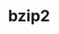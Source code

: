 ---
title: "bzip2"
layout: cache
categories: [package, develop-2024-06-16]
meta: {"versions": ["1.0.8"], "compilers": ["apple-clang@=15.0.0", "cce@=15.0.1", "gcc@=10.2.1", "gcc@=10.3.0", "gcc@=11.1.0", "gcc@=11.4.0", "gcc@=12.3.0", "gcc@=7.3.1", "gcc@=7.5.0", "gcc@=9.4.0", "intel@=2021.10.0", "msvc@=19.39.33523", "oneapi@=2023.2.0", "oneapi@=2024.0.0"], "oss": ["amzn2", "centos7", "rhel8", "sle_hpc15", "ubuntu18.04", "ubuntu20.04", "ubuntu22.04", "ventura", "windows10.0.20348"], "platforms": ["darwin", "linux", "windows"], "targets": ["aarch64", "neoverse_n1", "neoverse_v1", "neoverse_v2", "ppc64le", "x86_64", "x86_64_v3", "x86_64_v4", "zen4"], "stacks": ["aws-isc", "aws-isc-aarch64", "aws-pcluster-neoverse_v1", "aws-pcluster-x86_64_v4", "build_systems", "data-vis-sdk", "developer-tools-manylinux2014", "e4s", "e4s-cray-rhel", "e4s-cray-sles", "e4s-neoverse-v2", "e4s-neoverse_v1", "e4s-oneapi", "e4s-power", "e4s-rocm-external", "ml-darwin-aarch64-mps", "ml-linux-x86_64-cpu", "ml-linux-x86_64-cuda", "radiuss", "radiuss-aws", "radiuss-aws-aarch64", "root", "tutorial", "windows-vis"], "num_specs": 27, "num_specs_by_stack": {"developer-tools-manylinux2014": 1, "root": 27, "data-vis-sdk": 1, "e4s-power": 1, "ml-linux-x86_64-cpu": 1, "ml-linux-x86_64-cuda": 1, "e4s-rocm-external": 1, "tutorial": 2, "e4s": 1, "e4s-neoverse-v2": 1, "ml-darwin-aarch64-mps": 1, "radiuss": 1, "build_systems": 1, "e4s-neoverse_v1": 2, "radiuss-aws": 1, "aws-isc": 1, "radiuss-aws-aarch64": 2, "aws-isc-aarch64": 2, "e4s-oneapi": 1, "aws-pcluster-x86_64_v4": 6, "e4s-cray-rhel": 2, "e4s-cray-sles": 2, "aws-pcluster-neoverse_v1": 2, "windows-vis": 1}}
spec_details: [{"hash": "ppdrwxqa4zujzyygn5q6ydf7eb2aryym", "compiler": "gcc@=10.2.1", "versions": ["1.0.8"], "os": "centos7", "platform": "linux", "target": "x86_64_v3", "variants": ["build_system=generic", "~debug", "~pic", "+shared"], "stacks": ["developer-tools-manylinux2014", "root"], "size": "-", "tarball": "https://binaries.spack.io/releases/develop-2024-06-16/build_cache/linux-centos7-x86_64_v3/gcc-10.2.1/bzip2-1.0.8/linux-centos7-x86_64_v3-gcc-10.2.1-bzip2-1.0.8-ppdrwxqa4zujzyygn5q6ydf7eb2aryym.spack"}, {"hash": "y3py2i7hndenuqqzlahiropxnt5djgho", "compiler": "gcc@=11.1.0", "versions": ["1.0.8"], "os": "ubuntu20.04", "platform": "linux", "target": "x86_64_v3", "variants": ["build_system=generic", "~debug", "~pic", "+shared"], "stacks": ["data-vis-sdk", "root"], "size": "-", "tarball": "https://binaries.spack.io/releases/develop-2024-06-16/build_cache/linux-ubuntu20.04-x86_64_v3/gcc-11.1.0/bzip2-1.0.8/linux-ubuntu20.04-x86_64_v3-gcc-11.1.0-bzip2-1.0.8-y3py2i7hndenuqqzlahiropxnt5djgho.spack"}, {"hash": "wicmykn6yc3ykndupyrx7vsrnbgcud4j", "compiler": "gcc@=9.4.0", "versions": ["1.0.8"], "os": "ubuntu20.04", "platform": "linux", "target": "ppc64le", "variants": ["build_system=generic", "~debug", "~pic", "+shared"], "stacks": ["e4s-power", "root"], "size": "-", "tarball": "https://binaries.spack.io/releases/develop-2024-06-16/build_cache/linux-ubuntu20.04-ppc64le/gcc-9.4.0/bzip2-1.0.8/linux-ubuntu20.04-ppc64le-gcc-9.4.0-bzip2-1.0.8-wicmykn6yc3ykndupyrx7vsrnbgcud4j.spack"}, {"hash": "tmq3ckukg4k7k55zznn54m3apr35wlvr", "compiler": "gcc@=11.4.0", "versions": ["1.0.8"], "os": "ubuntu22.04", "platform": "linux", "target": "x86_64_v3", "variants": ["build_system=generic", "~debug", "~pic", "+shared"], "stacks": ["ml-linux-x86_64-cpu", "root", "ml-linux-x86_64-cuda", "e4s-rocm-external", "tutorial", "e4s"], "size": "-", "tarball": "https://binaries.spack.io/releases/develop-2024-06-16/build_cache/linux-ubuntu22.04-x86_64_v3/gcc-11.4.0/bzip2-1.0.8/linux-ubuntu22.04-x86_64_v3-gcc-11.4.0-bzip2-1.0.8-tmq3ckukg4k7k55zznn54m3apr35wlvr.spack"}, {"hash": "rpa3extgub6qncyvrzwlgwmavf4veubi", "compiler": "gcc@=11.4.0", "versions": ["1.0.8"], "os": "ubuntu22.04", "platform": "linux", "target": "neoverse_v2", "variants": ["build_system=generic", "~debug", "~pic", "+shared"], "stacks": ["e4s-neoverse-v2", "root"], "size": "-", "tarball": "https://binaries.spack.io/releases/develop-2024-06-16/build_cache/linux-ubuntu22.04-neoverse_v2/gcc-11.4.0/bzip2-1.0.8/linux-ubuntu22.04-neoverse_v2-gcc-11.4.0-bzip2-1.0.8-rpa3extgub6qncyvrzwlgwmavf4veubi.spack"}, {"hash": "4sagfutlgwl35so2sa52kzoi6h2nrhdm", "compiler": "apple-clang@=15.0.0", "versions": ["1.0.8"], "os": "ventura", "platform": "darwin", "target": "aarch64", "variants": ["build_system=generic", "~debug", "~pic", "+shared"], "stacks": ["ml-darwin-aarch64-mps", "root"], "size": "-", "tarball": "https://binaries.spack.io/releases/develop-2024-06-16/build_cache/darwin-ventura-aarch64/apple-clang-15.0.0/bzip2-1.0.8/darwin-ventura-aarch64-apple-clang-15.0.0-bzip2-1.0.8-4sagfutlgwl35so2sa52kzoi6h2nrhdm.spack"}, {"hash": "ia2lod3zgt6xwijo5yvxiiatxf2p7img", "compiler": "gcc@=7.5.0", "versions": ["1.0.8"], "os": "ubuntu18.04", "platform": "linux", "target": "x86_64_v3", "variants": ["build_system=generic", "~debug", "~pic", "+shared"], "stacks": ["radiuss", "build_systems", "root"], "size": "-", "tarball": "https://binaries.spack.io/releases/develop-2024-06-16/build_cache/linux-ubuntu18.04-x86_64_v3/gcc-7.5.0/bzip2-1.0.8/linux-ubuntu18.04-x86_64_v3-gcc-7.5.0-bzip2-1.0.8-ia2lod3zgt6xwijo5yvxiiatxf2p7img.spack"}, {"hash": "gpiormje7juyi7fx6u3jwfaogen3z52u", "compiler": "gcc@=11.4.0", "versions": ["1.0.8"], "os": "ubuntu22.04", "platform": "linux", "target": "neoverse_v1", "variants": ["build_system=generic", "~debug", "~pic", "+shared"], "stacks": ["e4s-neoverse_v1", "root"], "size": "-", "tarball": "https://binaries.spack.io/releases/develop-2024-06-16/build_cache/linux-ubuntu22.04-neoverse_v1/gcc-11.4.0/bzip2-1.0.8/linux-ubuntu22.04-neoverse_v1-gcc-11.4.0-bzip2-1.0.8-gpiormje7juyi7fx6u3jwfaogen3z52u.spack"}, {"hash": "vy5mfhjjasebqsyplm3kd4fplkfsoljq", "compiler": "gcc@=7.3.1", "versions": ["1.0.8"], "os": "amzn2", "platform": "linux", "target": "x86_64_v3", "variants": ["build_system=generic", "~debug", "~pic", "+shared"], "stacks": ["radiuss-aws", "root", "aws-isc"], "size": "-", "tarball": "https://binaries.spack.io/releases/develop-2024-06-16/build_cache/linux-amzn2-x86_64_v3/gcc-7.3.1/bzip2-1.0.8/linux-amzn2-x86_64_v3-gcc-7.3.1-bzip2-1.0.8-vy5mfhjjasebqsyplm3kd4fplkfsoljq.spack"}, {"hash": "ftwv6jqo5ntjgm3kspdcmp23q7hccz2z", "compiler": "gcc@=7.3.1", "versions": ["1.0.8"], "os": "amzn2", "platform": "linux", "target": "neoverse_n1", "variants": ["build_system=generic", "~debug", "~pic", "+shared"], "stacks": ["radiuss-aws-aarch64", "aws-isc-aarch64", "root"], "size": "-", "tarball": "https://binaries.spack.io/releases/develop-2024-06-16/build_cache/linux-amzn2-neoverse_n1/gcc-7.3.1/bzip2-1.0.8/linux-amzn2-neoverse_n1-gcc-7.3.1-bzip2-1.0.8-ftwv6jqo5ntjgm3kspdcmp23q7hccz2z.spack"}, {"hash": "nzfud63o54jgcelei4hslyh4h3ojxvpt", "compiler": "oneapi@=2024.0.0", "versions": ["1.0.8"], "os": "ubuntu22.04", "platform": "linux", "target": "x86_64_v3", "variants": ["build_system=generic", "~debug", "~pic", "+shared"], "stacks": ["e4s-oneapi", "root"], "size": "-", "tarball": "https://binaries.spack.io/releases/develop-2024-06-16/build_cache/linux-ubuntu22.04-x86_64_v3/oneapi-2024.0.0/bzip2-1.0.8/linux-ubuntu22.04-x86_64_v3-oneapi-2024.0.0-bzip2-1.0.8-nzfud63o54jgcelei4hslyh4h3ojxvpt.spack"}, {"hash": "elqfmia7aajmbfh42xsgo4hur3mt2bsq", "compiler": "intel@=2021.10.0", "versions": ["1.0.8"], "os": "amzn2", "platform": "linux", "target": "x86_64_v3", "variants": ["build_system=generic", "~debug", "~pic", "+shared"], "stacks": ["aws-pcluster-x86_64_v4", "root"], "size": "-", "tarball": "https://binaries.spack.io/releases/develop-2024-06-16/build_cache/linux-amzn2-x86_64_v3/intel-2021.10.0/bzip2-1.0.8/linux-amzn2-x86_64_v3-intel-2021.10.0-bzip2-1.0.8-elqfmia7aajmbfh42xsgo4hur3mt2bsq.spack"}, {"hash": "g4j3pvszwr7dialmf5bso5ab23xrb73v", "compiler": "cce@=15.0.1", "versions": ["1.0.8"], "os": "rhel8", "platform": "linux", "target": "zen4", "variants": ["build_system=generic", "~debug", "~pic", "+shared"], "stacks": ["e4s-cray-rhel", "root"], "size": "-", "tarball": "https://binaries.spack.io/releases/develop-2024-06-16/build_cache/linux-rhel8-zen4/cce-15.0.1/bzip2-1.0.8/linux-rhel8-zen4-cce-15.0.1-bzip2-1.0.8-g4j3pvszwr7dialmf5bso5ab23xrb73v.spack"}, {"hash": "oem5gwhggeqaufbq3ifkhuaszph2p4sa", "compiler": "oneapi@=2023.2.0", "versions": ["1.0.8"], "os": "amzn2", "platform": "linux", "target": "x86_64_v4", "variants": ["build_system=generic", "~debug", "~pic", "+shared"], "stacks": ["aws-pcluster-x86_64_v4", "root"], "size": "-", "tarball": "https://binaries.spack.io/releases/develop-2024-06-16/build_cache/linux-amzn2-x86_64_v4/oneapi-2023.2.0/bzip2-1.0.8/linux-amzn2-x86_64_v4-oneapi-2023.2.0-bzip2-1.0.8-oem5gwhggeqaufbq3ifkhuaszph2p4sa.spack"}, {"hash": "nyr3z3uvofof3ifzdzrtzrfindbsxtro", "compiler": "intel@=2021.10.0", "versions": ["1.0.8"], "os": "amzn2", "platform": "linux", "target": "x86_64_v4", "variants": ["build_system=generic", "~debug", "~pic", "+shared"], "stacks": ["aws-pcluster-x86_64_v4", "root"], "size": "-", "tarball": "https://binaries.spack.io/releases/develop-2024-06-16/build_cache/linux-amzn2-x86_64_v4/intel-2021.10.0/bzip2-1.0.8/linux-amzn2-x86_64_v4-intel-2021.10.0-bzip2-1.0.8-nyr3z3uvofof3ifzdzrtzrfindbsxtro.spack"}, {"hash": "eryq2psphqmoep3jij5lxu26qs7qz6li", "compiler": "gcc@=7.3.1", "versions": ["1.0.8"], "os": "amzn2", "platform": "linux", "target": "aarch64", "variants": ["build_system=generic", "~debug", "~pic", "+shared"], "stacks": ["radiuss-aws-aarch64", "aws-isc-aarch64", "root"], "size": "-", "tarball": "https://binaries.spack.io/releases/develop-2024-06-16/build_cache/linux-amzn2-aarch64/gcc-7.3.1/bzip2-1.0.8/linux-amzn2-aarch64-gcc-7.3.1-bzip2-1.0.8-eryq2psphqmoep3jij5lxu26qs7qz6li.spack"}, {"hash": "tu5ragrznfadcdbh5husqatuj3tobo43", "compiler": "gcc@=10.3.0", "versions": ["1.0.8"], "os": "sle_hpc15", "platform": "linux", "target": "x86_64_v4", "variants": ["build_system=generic", "~debug", "~pic", "+shared"], "stacks": ["e4s-cray-sles", "root"], "size": "-", "tarball": "https://binaries.spack.io/releases/develop-2024-06-16/build_cache/linux-sle_hpc15-x86_64_v4/gcc-10.3.0/bzip2-1.0.8/linux-sle_hpc15-x86_64_v4-gcc-10.3.0-bzip2-1.0.8-tu5ragrznfadcdbh5husqatuj3tobo43.spack"}, {"hash": "ezwdxuoobihrrn4sam3fiaser2xnxf7x", "compiler": "gcc@=12.3.0", "versions": ["1.0.8"], "os": "amzn2", "platform": "linux", "target": "neoverse_v1", "variants": ["build_system=generic", "~debug", "~pic", "+shared"], "stacks": ["aws-pcluster-neoverse_v1", "root"], "size": "-", "tarball": "https://binaries.spack.io/releases/develop-2024-06-16/build_cache/linux-amzn2-neoverse_v1/gcc-12.3.0/bzip2-1.0.8/linux-amzn2-neoverse_v1-gcc-12.3.0-bzip2-1.0.8-ezwdxuoobihrrn4sam3fiaser2xnxf7x.spack"}, {"hash": "zx33te5gsr2qvvvfrm2nd53bzb63gbmo", "compiler": "oneapi@=2023.2.0", "versions": ["1.0.8"], "os": "amzn2", "platform": "linux", "target": "x86_64_v3", "variants": ["build_system=generic", "~debug", "~pic", "+shared"], "stacks": ["aws-pcluster-x86_64_v4", "root"], "size": "-", "tarball": "https://binaries.spack.io/releases/develop-2024-06-16/build_cache/linux-amzn2-x86_64_v3/oneapi-2023.2.0/bzip2-1.0.8/linux-amzn2-x86_64_v3-oneapi-2023.2.0-bzip2-1.0.8-zx33te5gsr2qvvvfrm2nd53bzb63gbmo.spack"}, {"hash": "ov6no6cgyqlyyxfnxnspwtfkvwlos22t", "compiler": "gcc@=12.3.0", "versions": ["1.0.8"], "os": "amzn2", "platform": "linux", "target": "neoverse_n1", "variants": ["build_system=generic", "~debug", "~pic", "+shared"], "stacks": ["aws-pcluster-neoverse_v1", "root"], "size": "-", "tarball": "https://binaries.spack.io/releases/develop-2024-06-16/build_cache/linux-amzn2-neoverse_n1/gcc-12.3.0/bzip2-1.0.8/linux-amzn2-neoverse_n1-gcc-12.3.0-bzip2-1.0.8-ov6no6cgyqlyyxfnxnspwtfkvwlos22t.spack"}, {"hash": "u6wtlxs3w6ssmrog65ph5pzhxdpoq34j", "compiler": "gcc@=12.3.0", "versions": ["1.0.8"], "os": "amzn2", "platform": "linux", "target": "x86_64_v4", "variants": ["build_system=generic", "~debug", "~pic", "+shared"], "stacks": ["aws-pcluster-x86_64_v4", "root"], "size": "-", "tarball": "https://binaries.spack.io/releases/develop-2024-06-16/build_cache/linux-amzn2-x86_64_v4/gcc-12.3.0/bzip2-1.0.8/linux-amzn2-x86_64_v4-gcc-12.3.0-bzip2-1.0.8-u6wtlxs3w6ssmrog65ph5pzhxdpoq34j.spack"}, {"hash": "yjxlanl45cobs7wq26fofyp4vjawj4g3", "compiler": "gcc@=12.3.0", "versions": ["1.0.8"], "os": "amzn2", "platform": "linux", "target": "x86_64_v3", "variants": ["build_system=generic", "~debug", "~pic", "+shared"], "stacks": ["aws-pcluster-x86_64_v4", "root"], "size": "-", "tarball": "https://binaries.spack.io/releases/develop-2024-06-16/build_cache/linux-amzn2-x86_64_v3/gcc-12.3.0/bzip2-1.0.8/linux-amzn2-x86_64_v3-gcc-12.3.0-bzip2-1.0.8-yjxlanl45cobs7wq26fofyp4vjawj4g3.spack"}, {"hash": "aulekwicacurt36uhaynfklecz32bng5", "compiler": "gcc@=12.3.0", "versions": ["1.0.8"], "os": "ubuntu22.04", "platform": "linux", "target": "x86_64_v3", "variants": ["build_system=generic", "~debug", "~pic", "+shared"], "stacks": ["tutorial", "root"], "size": "-", "tarball": "https://binaries.spack.io/releases/develop-2024-06-16/build_cache/linux-ubuntu22.04-x86_64_v3/gcc-12.3.0/bzip2-1.0.8/linux-ubuntu22.04-x86_64_v3-gcc-12.3.0-bzip2-1.0.8-aulekwicacurt36uhaynfklecz32bng5.spack"}, {"hash": "3ploz7fpw7o6breib2aunkctcg63jjvp", "compiler": "gcc@=11.4.0", "versions": ["1.0.8"], "os": "ubuntu22.04", "platform": "linux", "target": "neoverse_v1", "variants": ["build_system=generic", "~debug", "~pic", "+shared"], "stacks": ["e4s-neoverse_v1", "root"], "size": "-", "tarball": "https://binaries.spack.io/releases/develop-2024-06-16/build_cache/linux-ubuntu22.04-neoverse_v1/gcc-11.4.0/bzip2-1.0.8/linux-ubuntu22.04-neoverse_v1-gcc-11.4.0-bzip2-1.0.8-3ploz7fpw7o6breib2aunkctcg63jjvp.spack"}, {"hash": "bvvdpr62renh3uwnsytcyrycvyjgadkk", "compiler": "msvc@=19.39.33523", "versions": ["1.0.8"], "os": "windows10.0.20348", "platform": "windows", "target": "x86_64", "variants": ["build_system=generic", "~debug", "~pic", "~shared"], "stacks": ["windows-vis", "root"], "size": "-", "tarball": "https://binaries.spack.io/releases/develop-2024-06-16/build_cache/windows-windows10.0.20348-x86_64/msvc-19.39.33523/bzip2-1.0.8/windows-windows10.0.20348-x86_64-msvc-19.39.33523-bzip2-1.0.8-bvvdpr62renh3uwnsytcyrycvyjgadkk.spack"}, {"hash": "azfsguq4on3fr4fhznobs6ympyr73a52", "compiler": "cce@=15.0.1", "versions": ["1.0.8"], "os": "rhel8", "platform": "linux", "target": "zen4", "variants": ["build_system=generic", "~debug", "~pic", "+shared"], "stacks": ["e4s-cray-rhel", "root"], "size": "-", "tarball": "https://binaries.spack.io/releases/develop-2024-06-16/build_cache/linux-rhel8-zen4/cce-15.0.1/bzip2-1.0.8/linux-rhel8-zen4-cce-15.0.1-bzip2-1.0.8-azfsguq4on3fr4fhznobs6ympyr73a52.spack"}, {"hash": "y7krxd2msum4lroxxilocer5ez4wpxu2", "compiler": "gcc@=10.3.0", "versions": ["1.0.8"], "os": "sle_hpc15", "platform": "linux", "target": "x86_64_v4", "variants": ["build_system=generic", "~debug", "~pic", "+shared"], "stacks": ["e4s-cray-sles", "root"], "size": "-", "tarball": "https://binaries.spack.io/releases/develop-2024-06-16/build_cache/linux-sle_hpc15-x86_64_v4/gcc-10.3.0/bzip2-1.0.8/linux-sle_hpc15-x86_64_v4-gcc-10.3.0-bzip2-1.0.8-y7krxd2msum4lroxxilocer5ez4wpxu2.spack"}]
---